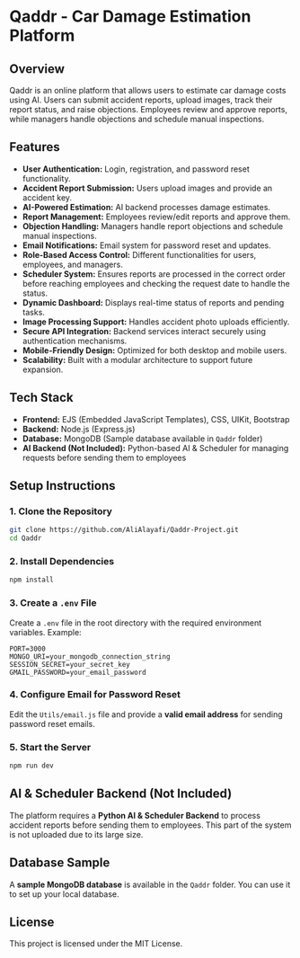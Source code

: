 # Qaddr - Car Damage Estimation Platform

## Overview

Qaddr is an online platform that allows users to estimate car damage costs using AI. Users can submit accident reports, upload images, track their report status, and raise objections. Employees review and approve reports, while managers handle objections and schedule manual inspections.

## Features

- **User Authentication:** Login, registration, and password reset functionality.
- **Accident Report Submission:** Users upload images and provide an accident key.
- **AI-Powered Estimation:** AI backend processes damage estimates.
- **Report Management:** Employees review/edit reports and approve them.
- **Objection Handling:** Managers handle report objections and schedule manual inspections.
- **Email Notifications:** Email system for password reset and updates.
- **Role-Based Access Control:** Different functionalities for users, employees, and managers.
- **Scheduler System:** Ensures reports are processed in the correct order before reaching employees and checking the request date to handle the status.
- **Dynamic Dashboard:** Displays real-time status of reports and pending tasks.
- **Image Processing Support:** Handles accident photo uploads efficiently.
- **Secure API Integration:** Backend services interact securely using authentication mechanisms.
- **Mobile-Friendly Design:** Optimized for both desktop and mobile users.
- **Scalability:** Built with a modular architecture to support future expansion.


## Tech Stack

- **Frontend:** EJS (Embedded JavaScript Templates), CSS, UIKit, Bootstrap
- **Backend:** Node.js (Express.js)
- **Database:** MongoDB (Sample database available in `Qaddr` folder)
- **AI Backend (Not Included):** Python-based AI & Scheduler for managing requests before sending them to employees

## Setup Instructions

### 1. Clone the Repository

```sh
git clone https://github.com/AliAlayafi/Qaddr-Project.git
cd Qaddr
```

### 2. Install Dependencies

```sh
npm install
```

### 3. Create a `.env` File

Create a `.env` file in the root directory with the required environment variables. Example:

```env
PORT=3000
MONGO_URI=your_mongodb_connection_string
SESSION_SECRET=your_secret_key
GMAIL_PASSWORD=your_email_password
```

### 4. Configure Email for Password Reset

Edit the `Utils/email.js` file and provide a **valid email address** for sending password reset emails.

### 5. Start the Server

```sh
npm run dev
```

## AI & Scheduler Backend (Not Included)

The platform requires a **Python AI & Scheduler Backend** to process accident reports before sending them to employees. This part of the system is not uploaded due to its large size.

## Database Sample

A **sample MongoDB database** is available in the `Qaddr` folder. You can use it to set up your local database.


## License
This project is licensed under the MIT License.

